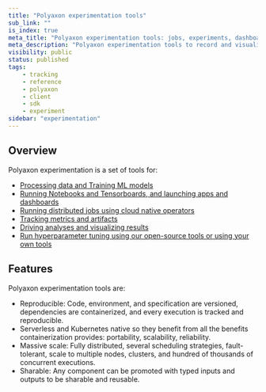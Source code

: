 ```yaml
---
title: "Polyaxon experimentation tools"
sub_link: ""
is_index: true
meta_title: "Polyaxon experimentation tools: jobs, experiments, dashboards, notebooks, visualizations - Polyaxon Experimentation"
meta_description: "Polyaxon experimentation tools to record and visualize every detail of your research process, collaborate easily, and get aster results."
visibility: public
status: published
tags:
    - tracking
    - reference
    - polyaxon
    - client
    - sdk
    - experiment
sidebar: "experimentation"
---
```


## Overview

Polyaxon experimentation is a set of tools for:

 * [Processing data and Training ML models](/docs/experimentation/jobs/)
 * [Running Notebooks and Tensorboards, and launching apps and dashboards](/docs/experimentation/services/)
 * [Running distributed jobs using cloud native operators](/docs/experimentation/distributed/)
 * [Tracking metrics and artifacts](/docs/experimentation/tracking/)
 * [Driving analyses and visualizing results](/docs/experimentation/visualizations/)
 * [Run hyperparameter tuning using our open-source tools or using your own tools](/docs/experimentation/sweep/)


## Features

Polyaxon experimentation tools are:
 * Reproducible: Code, environment, and specification are versioned, dependencies are containerized, and every execution is tracked and reproducible.
 * Serverless and Kubernetes native so they benefit from all the benefits containerization provides: portability, scalability, reliability.
 * Massive scale: Fully distributed, several scheduling strategies, fault-tolerant, scale to multiple nodes, clusters, and hundred of thousands of concurrent executions.
 * Sharable: Any component can be promoted with typed inputs and outputs to be sharable and reusable.

